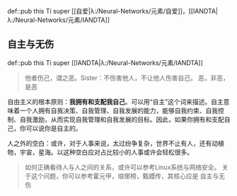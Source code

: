 def::pub this Ti super [[自爱|λ:/Neural-Networks/元素/自爱]]，[[IANDTA|λ:/Neural-Networks/元素/IANDTA]]


## 自主与无伤
def::pub this Ti super [[IANDTA|λ:/Neural-Networks/元素/IANDTA]]


> 他者伤己，谓之恶。Sister：不伤害他人，不让他人伤害自己。
> 恶，非恶，是恶


自由主义的根本原则：**我拥有和支配我自己**。可以用“自主”这个词来描述。自主意味着一个人拥有自我决策、自我管理、自我发展的能力，能够自我约束、自我控制、自我激励，从而实现自我管理和自我发展的目标。因此，如果你拥有和支配自己，你可以说你是自主的。

人之外的空白：或许，对于人事来说，太过纷争复杂，世界不止有人，还有动植物，宇宙，星海。以这种空白应对占比较小的人事或许会轻松很多。

> 如何正确看待人与人之间的关系，或许可以参考Linux系统与网络安全。
> 关于这个问题，你可以参考霍元甲，琅琊榜，甄嬛传，其核心应是 自主与无伤